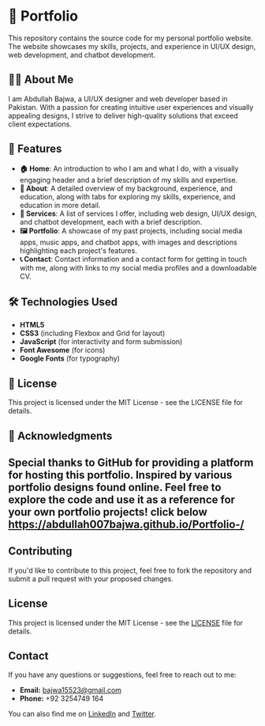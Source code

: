 
# 💼 Portfolio

This repository contains the source code for my personal portfolio website. The website showcases my skills, projects, and experience in UI/UX design, web development, and chatbot development.

## 👨‍💻 About Me

I am Abdullah Bajwa, a UI/UX designer and web developer based in Pakistan. With a passion for creating intuitive user experiences and visually appealing designs, I strive to deliver high-quality solutions that exceed client expectations.

## 🌟 Features

- **🏠 Home**: An introduction to who I am and what I do, with a visually engaging header and a brief description of my skills and expertise.
- **📖 About**: A detailed overview of my background, experience, and education, along with tabs for exploring my skills, experience, and education in more detail.
- **💼 Services**: A list of services I offer, including web design, UI/UX design, and chatbot development, each with a brief description.
- **🖼️ Portfolio**: A showcase of my past projects, including social media apps, music apps, and chatbot apps, with images and descriptions highlighting each project's features.
- **📞 Contact**: Contact information and a contact form for getting in touch with me, along with links to my social media profiles and a downloadable CV.

## 🛠️ Technologies Used

- **HTML5**
- **CSS3** (including Flexbox and Grid for layout)
- **JavaScript** (for interactivity and form submission)
- **Font Awesome** (for icons)
- **Google Fonts** (for typography)

## 📜 License

This project is licensed under the MIT License - see the LICENSE file for details.

## 🙏 Acknowledgments

Special thanks to GitHub for providing a platform for hosting this portfolio. Inspired by various portfolio designs found online. Feel free to explore the code and use it as a reference for your own portfolio projects!
click below 
https://abdullah007bajwa.github.io/Portfolio-/
---

## Contributing

If you'd like to contribute to this project, feel free to fork the repository and submit a pull request with your proposed changes.

## License

This project is licensed under the MIT License - see the [LICENSE](LICENSE) file for details.

## Contact

If you have any questions or suggestions, feel free to reach out to me:

- **Email:** [bajwa15523@gmail.com](mailto:bajwa15523@gmail.com)
- **Phone:** +92 3254749 164

You can also find me on [LinkedIn](https://www.linkedin.com/in/abdullah-bajwa-6a27ab1a1/) and [Twitter](https://twitter.com/MAbdullahBajwa).
```


